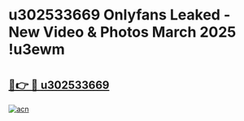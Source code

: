 # u302533669 Onlyfans Leaked - New Video & Photos March 2025 !u3ewm

# <h2><a href="https://d1wof4.iuczelnia.edu.pl?title=u302533669&ref=u3ewm">🔗👉 🔴 u302533669</a></h2>

[![acn](https://github.com/user-attachments/assets/0f9c940e-d8b0-45ae-aac7-cd30a18b3e1c)](https://d1wof4.iuczelnia.edu.pl?title=u302533669&ref=u3ewm)

